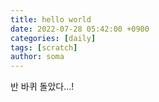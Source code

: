 ```yaml
---
title: hello world
date: 2022-07-28 05:42:00 +0900
categories: [daily]
tags: [scratch]
author: soma
---
```



반 바퀴 돌았다...!

